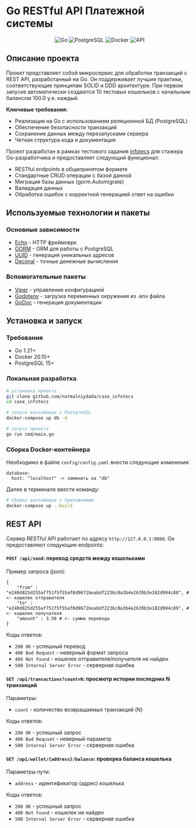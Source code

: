 # Go RESTful API Платежной системы

<div align="center">
  <img src="https://img.shields.io/badge/Go-00ADD8?style=for-the-badge&logo=go&logoColor=white" alt="Go">
  <img src="https://img.shields.io/badge/PostgreSQL-4169E1?style=for-the-badge&logo=postgresql&logoColor=white" alt="PostgreSQL">
  <img src="https://img.shields.io/badge/Docker-2496ED?style=for-the-badge&logo=docker&logoColor=white" alt="Docker">
  <img src="https://img.shields.io/badge/API-FF6C37?style=for-the-badge&logo=postman&logoColor=white" alt="API">
</div>

## Описание проекта

Проект представляет собой микросервис для обработки транзакций с REST API, разработанный на Go. Он поддерживает лучшие практики, соответствующие принципам SOLID и DDD архитектуре. 
При первом запуске автоматически создаются 10 тестовых кошельков с начальным балансом 100.0 у.е. каждый.

**Ключевые требования:**
- Реализация на Go с использованием реляционной БД (PostgreSQL)
- Обеспечение безопасности транзакций
- Сохранение данных между перезапусками сервера
- Четкая структура кода и документация

Проект разработан в рамках тестового задания [infotecs](https://infotecs.ru) для стажера Go-разработчика и предоставляет следующий функционал:

- RESTful endpoints в общепринятом формате
- Стандартные CRUD операции с базой данной
- Миграция базы данных (gorm.Automigrate)
- Валидация данных
- Обработка ошибок с корректной генерацией ответ на ошибки

## Используемые технологии и пакеты

### Основные зависимости 
- [Echo](https://echo.labstack.com/) - HTTP фреймоврк 
- [GORM](https://gorm.io/) - ORM для работы с PostgreSQL
- [UUID](https://github.com/google/uuid) - генерация уникальных адресов
- [Decimal](https://github.com/shopspring/decimal) - точные денежные вычисления

### Вспомогательные пакеты
- [Viper](https://github.com/spf13/viper) - управление конфигурацией
- [Godotenv](https://github.com/joho/godotenv) - загрузка переменных окружения из .env файла
- [GoDoc](https://pkg.go.dev/golang.org/x/tools/cmd/godoc) - генерация документации

## Установка и запуск

### Требования

* Go 1.21+
* Docker 20.10+
* PostgreSQL 15+


### Локальная разработка
```bash
# установка проекта
git clone github.com/normalniydada/case_infotecs
cd case_infotecs

# запуск контейнера с PostgreSQL
docker-compose up db -d

# запуск проекта
go run cmd/main.go
```

### Cборка Docker-контейнера

Необходимо в файле `config/config.yaml` внести следующие изменения:
```
database:
  host: "localhost" -> заменить на "db"
```

Далее в терминале ввести команду:
```bash
# сборка контейнера с приложением
docker-compose up --build
```

## REST API 

Сервер RESTful API работает по адресу `http://127.0.0.1:8080`. Он предоставляют следующие endpoints:

#### **`POST /api/send`**: перевод средств между кошельками
    
  Пример запроса (json):  
```
{
    "from" : "e240d825d255af751f5f55af8d9671beabdf2236c0a3b4e2639b3e182d994c88", # <- кошелек отправителя
    "to" : "e240d825d255af751f5f55af8d9671beabdf2236c0a3b4e2639b3e182d994c89", # <- кошелек получателя
    "amount" : 3.50 # <- сумма перевода
}
```
  Коды ответов: 
* `200 OK` - успешный перевод
* `400 Bad Request` - неверный формат запроса
* `404 Not Found` - кошелек отправителя/получателя не найден
* `500 Internal Server Error` - серверная ошибка  

#### **`GET /api/transactions?count=N`**: просмотр истории последних N транзакций  
    
   Параметры: 
   * `count` - количество возвращаемых транзакций (N)
  
   Коды ответов: 
   * `200 OK` - успешный запрос
   * `400 Bad Requset` - неверный параметр
   * `500 Internal Server Error` - серверная ошибка  

#### **`GET /api/wallet/{address}/balance`**: проверка баланса кошелька  

   Параметры пути:
   * `address` - идентификатор (адрес) кошелька
  
   Коды ответов:
   * `200 OK` - успешный запрос
   * `400 Not Found` - кошелек не найден
   * `500 Internal Server Error` - серверная ошибка

















